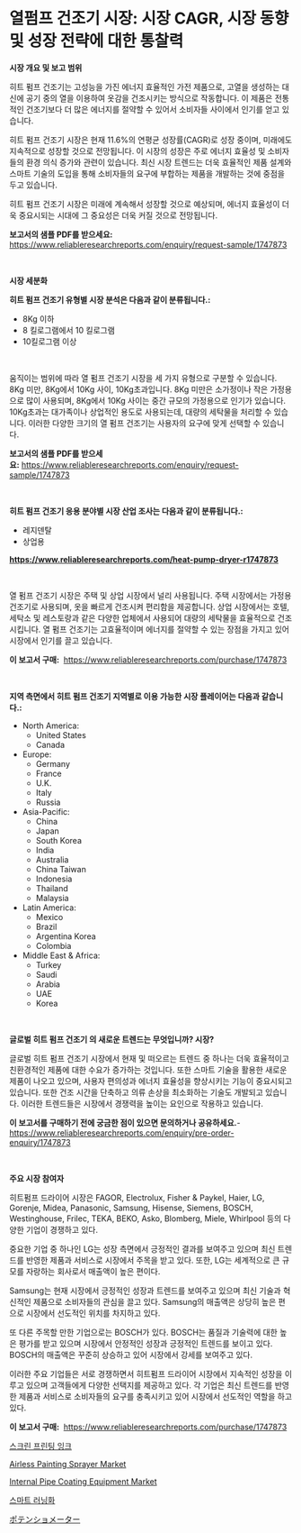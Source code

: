 <p><h1>열펌프 건조기 시장: 시장 CAGR, 시장 동향 및 성장 전략에 대한 통찰력</h1></p><p><strong>시장 개요 및 보고 범위</strong></p>
<p><p>히트 펌프 건조기는 고성능을 가진 에너지 효율적인 가전 제품으로, 고열을 생성하는 대신에 공기 중의 열을 이용하여 옷감을 건조시키는 방식으로 작동합니다. 이 제품은 전통적인 건조기보다 더 많은 에너지를 절약할 수 있어서 소비자들 사이에서 인기를 얻고 있습니다. </p><p>히트 펌프 건조기 시장은 현재 11.6%의 연평균 성장률(CAGR)로 성장 중이며, 미래에도 지속적으로 성장할 것으로 전망됩니다. 이 시장의 성장은 주로 에너지 효율성 및 소비자들의 환경 의식 증가와 관련이 있습니다. 최신 시장 트렌드는 더욱 효율적인 제품 설계와 스마트 기술의 도입을 통해 소비자들의 요구에 부합하는 제품을 개발하는 것에 중점을 두고 있습니다.</p><p>히트 펌프 건조기 시장은 미래에 계속해서 성장할 것으로 예상되며, 에너지 효율성이 더욱 중요시되는 시대에 그 중요성은 더욱 커질 것으로 전망됩니다.</p></p>
<p><strong>보고서의 샘플 PDF를 받으세요:</strong> <a href="https://www.reliableresearchreports.com/enquiry/request-sample/1747873">https://www.reliableresearchreports.com/enquiry/request-sample/1747873</a></p>
<p>&nbsp;</p>
<p><strong>시장 세분화</strong></p>
<p><strong>히트 펌프 건조기 유형별 시장 분석은 다음과 같이 분류됩니다.:</strong></p>
<p><ul><li>8Kg 이하</li><li>8 킬로그램에서 10 킬로그램</li><li>10킬로그램 이상</li></ul></p>
<p>&nbsp;</p>
<p><p>움직이는 범위에 따라 열 펌프 건조기 시장을 세 가지 유형으로 구분할 수 있습니다. 8Kg 미만, 8Kg에서 10Kg 사이, 10Kg초과입니다. 8Kg 미만은 소가정이나 작은 가정용으로 많이 사용되며, 8Kg에서 10Kg 사이는 중간 규모의 가정용으로 인기가 있습니다. 10Kg초과는 대가족이나 상업적인 용도로 사용되는데, 대량의 세탁물을 처리할 수 있습니다. 이러한 다양한 크기의 열 펌프 건조기는 사용자의 요구에 맞게 선택할 수 있습니다.</p></p>
<p><strong>보고서의 샘플 PDF를 받으세요:</strong>&nbsp;<a href="https://www.reliableresearchreports.com/enquiry/request-sample/1747873">https://www.reliableresearchreports.com/enquiry/request-sample/1747873</a></p>
<p>&nbsp;</p>
<p><strong> 히트 펌프 건조기 응용 분야별 시장 산업 조사는 다음과 같이 분류됩니다.:</strong></p>
<p><ul><li>레지덴탈</li><li>상업용</li></ul></p>
<p><strong><a href="https://www.reliableresearchreports.com/heat-pump-dryer-r1747873">https://www.reliableresearchreports.com/heat-pump-dryer-r1747873</a></strong></p>
<p>&nbsp;</p>
<p><p>열 펌프 건조기 시장은 주택 및 상업 시장에서 널리 사용됩니다. 주택 시장에서는 가정용 건조기로 사용되며, 옷을 빠르게 건조시켜 편리함을 제공합니다. 상업 시장에서는 호텔, 세탁소 및 레스토랑과 같은 다양한 업체에서 사용되어 대량의 세탁물을 효율적으로 건조시킵니다. 열 펌프 건조기는 고효율적이며 에너지를 절약할 수 있는 장점을 가지고 있어 시장에서 인기를 끌고 있습니다.</p></p>
<p><strong>이 보고서 구매:</strong>&nbsp; <a href="https://www.reliableresearchreports.com/purchase/1747873">https://www.reliableresearchreports.com/purchase/1747873</a></p>
<p>&nbsp;</p>
<p><strong>지역 측면에서 히트 펌프 건조기 지역별로 이용 가능한 시장 플레이어는 다음과 같습니다.:</strong></p>
<p><ul>
    <li>
        North America:
        <ul>
            <li>United States</li>
            <li>Canada</li>
        </ul>
    </li>
    <li>
        Europe:
        <ul>
            <li>Germany</li>
            <li>France</li>
            <li>U.K.</li>
            <li>Italy</li>
            <li>Russia</li>
        </ul>
    </li>
    <li>
        Asia-Pacific:
        <ul>
            <li>China</li>
            <li>Japan</li>
            <li>South Korea</li>
            <li>India</li>
            <li>Australia</li>
            <li>China Taiwan</li>
            <li>Indonesia</li>
            <li>Thailand</li>
            <li>Malaysia</li>
        </ul>
    </li>
    <li>
        Latin America:
        <ul>
            <li>Mexico</li>
            <li>Brazil</li>
            <li>Argentina Korea</li>
            <li>Colombia</li>
        </ul>
    </li>
    <li>
        Middle East & Africa:
        <ul>
            <li>Turkey</li>
            <li>Saudi</li>
            <li>Arabia</li>
            <li>UAE</li>
            <li>Korea</li>
        </ul>
    </li>
    </ul></p>
<p>&nbsp;</p>
<p><strong>글로벌 히트 펌프 건조기 의 새로운 트렌드는 무엇입니까? 시장?</strong></p>
<p><p>글로벌 히트 펌프 건조기 시장에서 현재 및 떠오르는 트렌드 중 하나는 더욱 효율적이고 친환경적인 제품에 대한 수요가 증가하는 것입니다. 또한 스마트 기술을 활용한 새로운 제품이 나오고 있으며, 사용자 편의성과 에너지 효율성을 향상시키는 기능이 중요시되고 있습니다. 또한 건조 시간을 단축하고 의류 손상을 최소화하는 기술도 개발되고 있습니다. 이러한 트렌드들은 시장에서 경쟁력을 높이는 요인으로 작용하고 있습니다.</p></p>
<p><strong>이 보고서를 구매하기 전에 궁금한 점이 있으면 문의하거나 공유하세요.</strong>- <a href="https://www.reliableresearchreports.com/enquiry/pre-order-enquiry/1747873">https://www.reliableresearchreports.com/enquiry/pre-order-enquiry/1747873</a></p>
<p>&nbsp;</p>
<p><strong>주요 시장 참여자</strong></p>
<p><p>히트펌프 드라이어 시장은 FAGOR, Electrolux, Fisher & Paykel, Haier, LG, Gorenje, Midea, Panasonic, Samsung, Hisense, Siemens, BOSCH, Westinghouse, Frilec, TEKA, BEKO, Asko, Blomberg, Miele, Whirlpool 등의 다양한 기업이 경쟁하고 있다.</p><p>중요한 기업 중 하나인 LG는 성장 측면에서 긍정적인 결과를 보여주고 있으며 최신 트렌드를 반영한 제품과 서비스로 시장에서 주목을 받고 있다. 또한, LG는 세계적으로 큰 규모를 자랑하는 회사로서 매출액이 높은 편이다.</p><p>Samsung는 현재 시장에서 긍정적인 성장과 트렌드를 보여주고 있으며 최신 기술과 혁신적인 제품으로 소비자들의 관심을 끌고 있다. Samsung의 매출액은 상당히 높은 편으로 시장에서 선도적인 위치를 차지하고 있다.</p><p>또 다른 주목할 만한 기업으로는 BOSCH가 있다. BOSCH는 품질과 기술력에 대한 높은 평가를 받고 있으며 시장에서 안정적인 성장과 긍정적인 트렌드를 보이고 있다. BOSCH의 매출액은 꾸준히 상승하고 있어 시장에서 강세를 보여주고 있다.</p><p>이러한 주요 기업들은 서로 경쟁하면서 히트펌프 드라이어 시장에서 지속적인 성장을 이루고 있으며 고객들에게 다양한 선택지를 제공하고 있다. 각 기업은 최신 트렌드를 반영한 제품과 서비스로 소비자들의 요구를 충족시키고 있어 시장에서 선도적인 역할을 하고 있다.</p></p>
<p><strong>이 보고서 구매:</strong>&nbsp;&nbsp;<a href="https://www.reliableresearchreports.com/purchase/1747873">https://www.reliableresearchreports.com/purchase/1747873</a></p>
<p><p><a href="https://medium.com/@frankfurter67567/%EC%8A%A4%ED%81%AC%EB%A6%B0-%ED%94%84%EB%A6%B0%ED%8C%85-%EC%9E%89%ED%81%AC-%EC%8B%9C%EC%9E%A5-%EB%B6%84%EC%84%9D-%EA%B8%80%EB%A1%9C%EB%B2%8C-%EC%82%B0%EC%97%85-%EC%A0%84%EB%A7%9D-%EB%B0%8F-%EC%98%88%EC%B8%A1-2024%EB%85%84%EB%B6%80%ED%84%B0-2031%EB%85%84%EA%B9%8C%EC%A7%80-9323ca7fbbf5">스크린 프린팅 잉크</a></p><p><a href="https://github.com/peachesmcdowel1/Market-Research-Report-List-2/blob/main/airless-painting-sprayer-market.md">Airless Painting Sprayer Market</a></p><p><a href="https://github.com/edytherolanlouisejk1miz0wig/Market-Research-Report-List-2/blob/main/internal-pipe-coating-equipment-market.md">Internal Pipe Coating Equipment Market</a></p><p><a href="https://medium.com/@ethawolf/2024%EB%85%84%EB%B6%80%ED%84%B0-2031%EB%85%84%EA%B9%8C%EC%A7%80-%EC%98%88%EC%B8%A1%EB%90%9C-%EC%8A%A4%EB%A7%88%ED%8A%B8-%EB%9F%AC%EB%8B%9D-%EC%8A%88%EC%A6%88-%EC%8B%9C%EC%9E%A5-%EB%8F%99%ED%96%A5-%EB%B0%8F-%EC%8B%9C%EC%9E%A5-%EB%B6%84%EC%84%9D-0e8ffc75f926">스마트 러닝화</a></p><p><a href="https://medium.com/@aurelianghideanu2022/%E3%83%9D%E3%83%86%E3%83%B3%E3%82%B7%E3%83%A7%E3%83%A1%E3%83%BC%E3%82%BF%E5%B8%82%E5%A0%B4%E3%81%AE%E8%A6%8F%E6%A8%A1%E3%81%AF-%E3%82%B0%E3%83%AD%E3%83%BC%E3%83%90%E3%83%AB%E7%94%A3%E6%A5%AD%E3%81%A7%E6%9C%80%E3%82%82%E5%8A%B9%E6%9E%9C%E7%9A%84%E3%81%AA%E3%83%9E%E3%83%BC%E3%82%B1%E3%83%86%E3%82%A3%E3%83%B3%E3%82%B0%E3%83%81%E3%83%A3%E3%83%8D%E3%83%AB%E3%82%92%E6%98%8E%E3%82%89%E3%81%8B%E3%81%AB%E3%81%97%E3%81%BE%E3%81%99-aac623a9205d">ポテンショメーター</a></p></p>